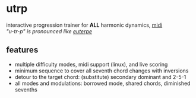 # utrp
interactive progression trainer for **ALL** harmonic dynamics, [midi](https://wiki.archlinux.org/title/USB_MIDI_keyboards)  
*"u-tr-p" is pronounced like [euterpe](https://en.wikipedia.org/wiki/Euterpe)*

## features
- multiple difficulty modes, midi support (linux), and live scoring
- minimum sequence to cover all seventh chord changes with inversions
- detour to the target chord: (substitute) secondary dominant and 2-5-1
- all modes and modulations: borrowed mode, shared chords, diminished sevenths